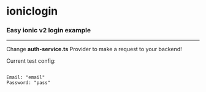 # ioniclogin

### Easy ionic v2 login example
-------

Change **auth-service.ts** Provider to make a request to your backend!

Current test config:

<code>
Email: "email"
Password: "pass"
</code>
